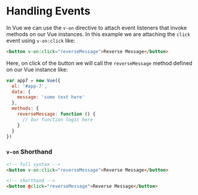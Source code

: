 # Handling Events

In Vue we can use the `v-on` directive to attach event listeners that invoke methods on our Vue instances.
In this example we are attaching the `click` event using `v-on:click` like:

```html
<button v-on:click="reverseMessage">Reverse Message</button>
```

Here, on click of the button we will call the `reverseMessage` method defined on our Vue instance like:

```javascript
var app7 = new Vue({
  el: '#app-7',
  data: {
    message: 'some text here'
  },
  methods: {
    reverseMessage: function () {
      // Our function logic here
    }
  }
})
```

### `v-on` Shorthand

```html
<!-- full syntax -->
<button v-on:click="reverseMessage">Reverse Message</button>
```

```html
<!-- shorthand -->
<button @click="reverseMessage">Reverse Message</button>
```